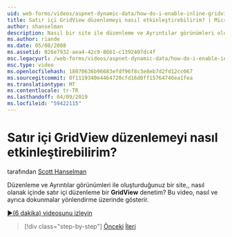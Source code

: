 ```yaml
---
uid: web-forms/videos/aspnet-dynamic-data/how-do-i-enable-inline-gridview-editing
title: Satır içi GridView düzenlemeyi nasıl etkinleştirebilirim? | Microsoft Docs
author: shanselman
description: Nasıl bir site ile düzenleme ve Ayrıntılar görünümleri oluşturduktan sonra satır içi GridView denetiminde düzenlemeyi etkinleştir? Bu videoda touc nasıl ve aynı zamanda gösterir...
ms.author: riande
ms.date: 05/08/2008
ms.assetid: 026e7932-aea4-42c9-8661-c1392407dc4f
msc.legacyurl: /web-forms/videos/aspnet-dynamic-data/how-do-i-enable-inline-gridview-editing
msc.type: video
ms.openlocfilehash: 18070636b96683efdf96f8c3e8eb7d2fd12cc067
ms.sourcegitcommit: 0f1119340e4464720cfd16d0ff15764746ea1fea
ms.translationtype: MT
ms.contentlocale: tr-TR
ms.lasthandoff: 04/09/2019
ms.locfileid: "59422115"
---
```

# <a name="how-do-i-enable-inline-gridview-editing"></a>Satır içi GridView düzenlemeyi nasıl etkinleştirebilirim?

tarafından [Scott Hanselman](https://github.com/shanselman)

Düzenleme ve Ayrıntılar görünümleri ile oluşturduğunuz bir site,, nasıl olanak içinde satır içi düzenleme bir **GridView** denetim? Bu video, nasıl ve ayrıca dokunmalar yönlendirme üzerinde gösterir.

[&#9654;(6 dakika) videosunu izleyin](https://channel9.msdn.com/Blogs/ASP-NET-Site-Videos/how-do-i-enable-inline-gridview-editing)

> [!div class="step-by-step"]
> [Önceki](your-first-scaffold-and-what-is-dynamic-data.md)
> [İleri](how-do-i-change-how-my-fields-render.md)
